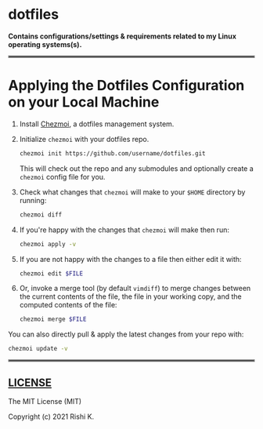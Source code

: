 # dotfiles

**Contains configurations/settings & requirements related to my Linux operating systems(s).**

<hr style="border:2px solid gray"> </hr>

# Applying the Dotfiles Configuration on your Local Machine

1. Install [Chezmoi](https://github.com/twpayne/chezmoi), a dotfiles management system.

2. Initialize `chezmoi` with your dotfiles repo.

   ```bash
   chezmoi init https://github.com/username/dotfiles.git
   ```
   This will check out the repo and any submodules and optionally create a `chezmoi` config file for you.

3. Check what changes that `chezmoi` will make to your `$HOME` directory by running:

   ```bash
   chezmoi diff
   ```

4. If you're happy with the changes that `chezmoi` will make then run:

   ```bash
   chezmoi apply -v
   ```

5. If you are not happy with the changes to a file then either edit it with:

   ```bash
   chezmoi edit $FILE
   ```

6. Or, invoke a merge tool (by default `vimdiff`) to merge changes between the current contents of the file, the file in your working copy, and the computed contents of the file:

   ```bash
   chezmoi merge $FILE
   ```

You can also directly pull & apply the latest changes from your repo with:

```bash
chezmoi update -v
```

<hr style="border:2px solid gray"> </hr>



## [LICENSE](https://github.com/CodesOfRishi/linux-gnu-conf/blob/main/LICENSE)

The MIT License (MIT)

Copyright (c) 2021 Rishi K.
